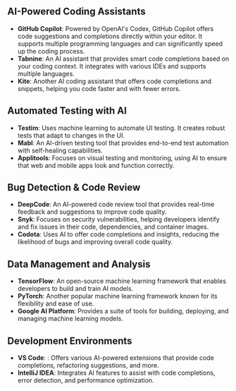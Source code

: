 ## AI-Powered Coding Assistants
* **GitHub Copilot**: Powered by OpenAI's Codex, GitHub Copilot offers code suggestions and completions directly within your editor. It supports multiple programming languages and can significantly speed up the coding process.
* **Tabnine**: An AI assistant that provides smart code completions based on your coding context. It integrates with various IDEs and supports multiple languages.
* **Kite**: Another AI coding assistant that offers code completions and snippets, helping you code faster and with fewer errors.

## Automated Testing with AI
* **Testim**: Uses machine learning to automate UI testing. It creates robust tests that adapt to changes in the UI.
* **Mabl**: An AI-driven testing tool that provides end-to-end test automation with self-healing capabilities.
* **Applitools**: Focuses on visual testing and monitoring, using AI to ensure that web and mobile apps look and function correctly.

## Bug Detection & Code Review
* **DeepCode**: An AI-powered code review tool that provides real-time feedback and suggestions to improve code quality.
* **Snyk**: Focuses on security vulnerabilities, helping developers identify and fix issues in their code, dependencies, and container images.
* **Codota**: Uses AI to offer code completions and insights, reducing the likelihood of bugs and improving overall code quality.

## Data Management and Analysis
* **TensorFlow**: An open-source machine learning framework that enables developers to build and train AI models.
* **PyTorch**: Another popular machine learning framework known for its flexibility and ease of use.
* **Google AI Platform**: Provides a suite of tools for building, deploying, and managing machine learning models.

## Development Environments
* **VS Code**: : Offers various AI-powered extensions that provide code completions, refactoring suggestions, and more.
* **IntelliJ IDEA**: Integrates AI features to assist with code completions, error detection, and performance optimization.
